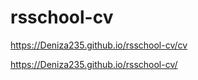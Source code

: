 # rsschool-cv
https://Deniza235.github.io/rsschool-cv/cv


https://Deniza235.github.io/rsschool-cv/
